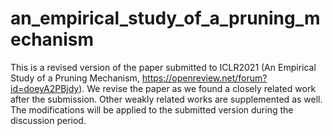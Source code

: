 # an_empirical_study_of_a_pruning_mechanism

This is a revised version of the paper submitted to ICLR2021 (An Empirical Study of a Pruning Mechanism, https://openreview.net/forum?id=doeyA2PBjdy). 
We revise the paper as we found a closely related work after the submission. 
Other weakly related works are supplemented as well.
The modifications will be applied to the submitted version during the discussion period. 
